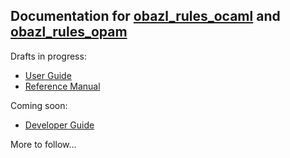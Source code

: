 ## Documentation for [obazl_rules_ocaml](https://github.com/obazl/rules_ocaml) and [obazl_rules_opam](https://github.com/obazl/rules_opam)

Drafts in progress:

* [User Guide](ug/index.md)
* [Reference Manual](refman/index.md)

Coming soon:

* [Developer Guide](devguide/index.md)

More to follow...